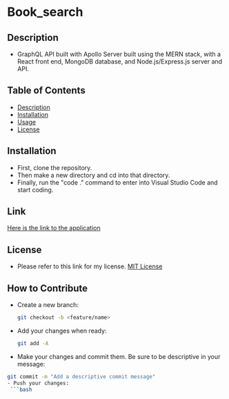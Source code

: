 # Book_search

## Description 
- GraphQL API built with Apollo Server built using the MERN stack, with a React front end, MongoDB database, and Node.js/Express.js server and API.


## Table of Contents 
- [Description](#description)
- [Installation](#installation)
- [Usage](#installation)
- [License](#license)

 ## Installation
  - First, clone the repository.
  - Then make a new directory and cd into that directory.
  - Finally, run the "code ." command to enter into Visual Studio Code and start coding.

## Link
[Here is the link to the application](https://kanban-board-guw7.onrender.com/)

## License
  - Please refer to this link for my license. [MIT License](https://github.com/yahye-mohamed101/Book_search?tab=MIT-1-ov-file)

## How to Contribute
  - Create a new branch:
    ```bash
    git checkout -b <feature/name>
  - Add your changes when ready:
    ```bash
    git add -A
  - Make your changes and commit them. Be sure to be descriptive in your message:
   ```bash
   git commit -m "Add a descriptive commit message"
  - Push your changes:
    ```bash
